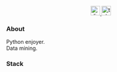 <br clear="both">

<div align="center">
  <a href="https://discordapp.com/users/308514861795639297/" target="_blank">
    <img src="https://www.svgrepo.com/show/353655/discord-icon.svg" height="25" alt="discord"  />
  </a>
  <a href="https://t.me/spaghetti_coder/" target="_blank">
    <img src="https://upload.wikimedia.org/wikipedia/commons/thumb/8/83/Telegram_2019_Logo.svg/512px-Telegram_2019_Logo.svg.png" height="25" alt="telegram"  />
  </a>
</div>

<h3 align="left">About</h3>
<p align="left">Python enjoyer.<br>Data mining.</p>
<h3 align="left">Stack</h3>

